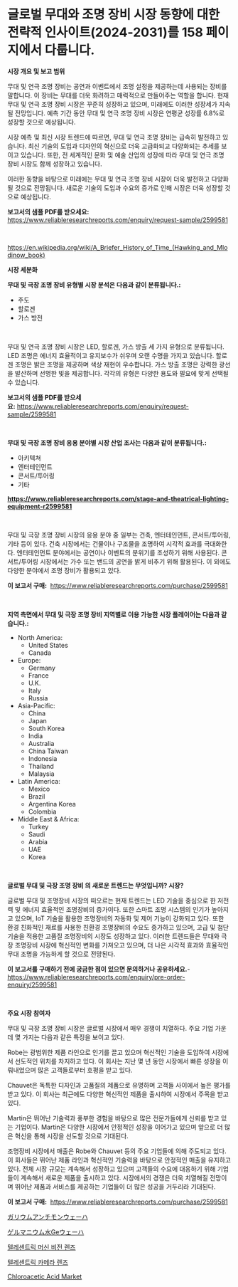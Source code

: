 <p><h1>글로벌 무대와 조명 장비 시장 동향에 대한 전략적 인사이트(2024-2031)를 158 페이지에서 다룹니다.</h1></p><p><strong>시장 개요 및 보고 범위</strong></p>
<p><p>무대 및 연극 조명 장비는 공연과 이벤트에서 조명 설정을 제공하는데 사용되는 장비를 말합니다. 이 장비는 무대를 더욱 화려하고 매력적으로 만들어주는 역할을 합니다. 현재 무대 및 연극 조명 장비 시장은 꾸준히 성장하고 있으며, 미래에도 이러한 성장세가 지속될 전망입니다. 예측 기간 동안 무대 및 연극 조명 장비 시장은 연평균 성장률 6.8%로 성장할 것으로 예상됩니다.</p><p>시장 예측 및 최신 시장 트렌드에 따르면, 무대 및 연극 조명 장비는 급속히 발전하고 있습니다. 최신 기술의 도입과 디자인의 혁신으로 더욱 고급화되고 다양화되는 추세를 보이고 있습니다. 또한, 전 세계적인 문화 및 예술 산업의 성장에 따라 무대 및 연극 조명 장비 시장도 함께 성장하고 있습니다.</p><p>이러한 동향을 바탕으로 미래에는 무대 및 연극 조명 장비 시장이 더욱 발전하고 다양화될 것으로 전망됩니다. 새로운 기술의 도입과 수요의 증가로 인해 시장은 더욱 성장할 것으로 예상됩니다.</p></p>
<p><strong>보고서의 샘플 PDF를 받으세요:</strong> <a href="https://www.reliableresearchreports.com/enquiry/request-sample/2599581">https://www.reliableresearchreports.com/enquiry/request-sample/2599581</a></p>
<p>&nbsp;</p>
<p><a href="https://en.wikipedia.org/wiki/A_Briefer_History_of_Time_(Hawking_and_Mlodinow_book)">https://en.wikipedia.org/wiki/A_Briefer_History_of_Time_(Hawking_and_Mlodinow_book)</a></p>
<p><strong>시장 세분화</strong></p>
<p><strong>무대 및 극장 조명 장비 유형별 시장 분석은 다음과 같이 분류됩니다.:</strong></p>
<p><ul><li>주도</li><li>할로겐</li><li>가스 방전</li></ul></p>
<p>&nbsp;</p>
<p><p>무대 및 연극 조명 장비 시장은 LED, 할로겐, 가스 방출 세 가지 유형으로 분류됩니다. LED 조명은 에너지 효율적이고 유지보수가 쉬우며 오랜 수명을 가지고 있습니다. 할로겐 조명은 밝은 조명을 제공하며 색상 재현이 우수합니다. 가스 방출 조명은 강력한 광선을 발산하며 선명한 빛을 제공합니다. 각각의 유형은 다양한 용도와 필요에 맞게 선택될 수 있습니다.</p></p>
<p><strong>보고서의 샘플 PDF를 받으세요:</strong>&nbsp;<a href="https://www.reliableresearchreports.com/enquiry/request-sample/2599581">https://www.reliableresearchreports.com/enquiry/request-sample/2599581</a></p>
<p>&nbsp;</p>
<p><strong> 무대 및 극장 조명 장비 응용 분야별 시장 산업 조사는 다음과 같이 분류됩니다.:</strong></p>
<p><ul><li>아키텍쳐</li><li>엔터테인먼트</li><li>콘서트/투어링</li><li>기타</li></ul></p>
<p><strong><a href="https://www.reliableresearchreports.com/stage-and-theatrical-lighting-equipment-r2599581">https://www.reliableresearchreports.com/stage-and-theatrical-lighting-equipment-r2599581</a></strong></p>
<p>&nbsp;</p>
<p><p>무대 및 극장 조명 장비 시장의 응용 분야 중 일부는 건축, 엔터테인먼트, 콘서트/투어링, 기타 등이 있다. 건축 시장에서는 건물이나 구조물을 조명하여 시각적 효과를 극대화한다. 엔터테인먼트 분야에서는 공연이나 이벤트의 분위기를 조성하기 위해 사용된다. 콘서트/투어링 시장에서는 가수 또는 밴드의 공연을 밝게 비추기 위해 활용된다. 이 외에도 다양한 분야에서 조명 장비가 활용되고 있다.</p></p>
<p><strong>이 보고서 구매:</strong>&nbsp; <a href="https://www.reliableresearchreports.com/purchase/2599581">https://www.reliableresearchreports.com/purchase/2599581</a></p>
<p>&nbsp;</p>
<p><strong>지역 측면에서 무대 및 극장 조명 장비 지역별로 이용 가능한 시장 플레이어는 다음과 같습니다.:</strong></p>
<p><ul>
    <li>
        North America:
        <ul>
            <li>United States</li>
            <li>Canada</li>
        </ul>
    </li>
    <li>
        Europe:
        <ul>
            <li>Germany</li>
            <li>France</li>
            <li>U.K.</li>
            <li>Italy</li>
            <li>Russia</li>
        </ul>
    </li>
    <li>
        Asia-Pacific:
        <ul>
            <li>China</li>
            <li>Japan</li>
            <li>South Korea</li>
            <li>India</li>
            <li>Australia</li>
            <li>China Taiwan</li>
            <li>Indonesia</li>
            <li>Thailand</li>
            <li>Malaysia</li>
        </ul>
    </li>
    <li>
        Latin America:
        <ul>
            <li>Mexico</li>
            <li>Brazil</li>
            <li>Argentina Korea</li>
            <li>Colombia</li>
        </ul>
    </li>
    <li>
        Middle East & Africa:
        <ul>
            <li>Turkey</li>
            <li>Saudi</li>
            <li>Arabia</li>
            <li>UAE</li>
            <li>Korea</li>
        </ul>
    </li>
    </ul></p>
<p>&nbsp;</p>
<p><strong>글로벌 무대 및 극장 조명 장비 의 새로운 트렌드는 무엇입니까? 시장?</strong></p>
<p><p>글로벌 무대 및 조명장비 시장의 떠오르는 현재 트렌드는 LED 기술을 중심으로 한 저전력 및 에너지 효율적인 조명장비의 증가이다. 또한 스마트 조명 시스템의 인기가 높아지고 있으며, IoT 기술을 활용한 조명장비의 자동화 및 제어 기능이 강화되고 있다. 또한 환경 친화적인 재료를 사용한 친환경 조명장비의 수요도 증가하고 있으며, 고급 및 첨단 기술을 적용한 고품질 조명장비의 시장도 성장하고 있다. 이러한 트렌드들은 무대와 극장 조명장비 시장에 혁신적인 변화를 가져오고 있으며, 더 나은 시각적 효과와 효율적인 무대 조명을 가능하게 할 것으로 전망된다.</p></p>
<p><strong>이 보고서를 구매하기 전에 궁금한 점이 있으면 문의하거나 공유하세요.</strong>- <a href="https://www.reliableresearchreports.com/enquiry/pre-order-enquiry/2599581">https://www.reliableresearchreports.com/enquiry/pre-order-enquiry/2599581</a></p>
<p>&nbsp;</p>
<p><strong>주요 시장 참여자</strong></p>
<p><p>무대 및 극장 조명 장비 시장은 글로벌 시장에서 매우 경쟁이 치열하다. 주요 기업 가운데 몇 가지는 다음과 같은 특징을 보이고 있다.</p><p>Robe는 광범위한 제품 라인으로 인기를 끌고 있으며 혁신적인 기술을 도입하여 시장에서 선도적인 위치를 차지하고 있다. 이 회사는 지난 몇 년 동안 시장에서 빠른 성장을 이뤄내었으며 많은 고객들로부터 호평을 받고 있다.</p><p>Chauvet은 독특한 디자인과 고품질의 제품으로 유명하며 고객들 사이에서 높은 평가를 받고 있다. 이 회사는 최근에도 다양한 혁신적인 제품을 출시하여 시장에서 주목을 받고 있다.</p><p>Martin은 뛰어난 기술력과 풍부한 경험을 바탕으로 많은 전문가들에게 신뢰를 받고 있는 기업이다. Martin은 다양한 시장에서 안정적인 성장을 이어가고 있으며 앞으로 더 많은 혁신을 통해 시장을 선도할 것으로 기대된다.</p><p>조명장비 시장에서 매출은 Robe와 Chauvet 등의 주요 기업들에 의해 주도되고 있다. 이 회사들은 뛰어난 제품 라인과 혁신적인 기술력을 바탕으로 안정적인 매출을 유지하고 있다. 전체 시장 규모는 계속해서 성장하고 있으며 고객들의 수요에 대응하기 위해 기업들이 계속해서 새로운 제품을 출시하고 있다. 시장에서의 경쟁은 더욱 치열해질 전망이며 뛰어난 제품과 서비스를 제공하는 기업들이 더 많은 성공을 거두리라 기대된다.</p></p>
<p><strong>이 보고서 구매:</strong>&nbsp;&nbsp;<a href="https://www.reliableresearchreports.com/purchase/2599581">https://www.reliableresearchreports.com/purchase/2599581</a></p>
<p><p><a href="https://github.com/RandallRunte2023/Market-Research-Report-List-2/blob/main/5190267122881.md">ガリウムアンチモンウェーハ</a></p><p><a href="https://github.com/TerrellConn/Market-Research-Report-List-2/blob/main/3175884122880.md">ゲルマニウム水Geウェーハ</a></p><p><a href="https://github.com/shampaakter36/Market-Research-Report-List-1/blob/main/3802834124303.md">텔레센트릭 머신 비전 렌즈</a></p><p><a href="https://github.com/LuckeyCorbin/Market-Research-Report-List-1/blob/main/5936485124304.md">텔레센트릭 카메라 렌즈</a></p><p><a href="https://issuu.com/reportprime-2/docs/chloroacetic-acid-market-size-2030.pptx">Chloroacetic Acid Market</a></p></p>